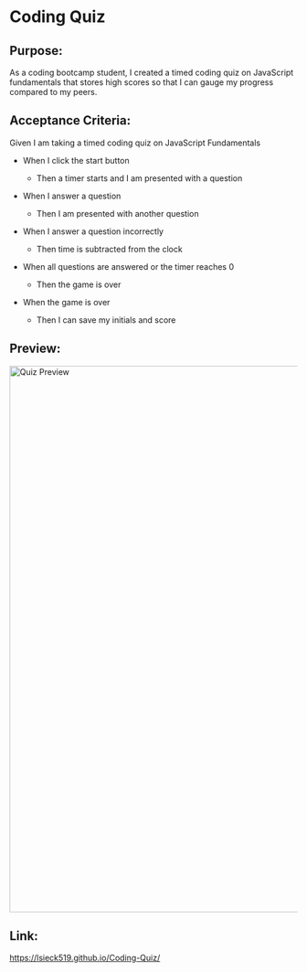 # Coding Quiz

## Purpose:

As a coding bootcamp student, I created a timed coding quiz on JavaScript fundamentals that stores high scores so that I can gauge my progress compared to my peers.

## Acceptance Criteria:

Given I am taking a timed coding quiz on JavaScript Fundamentals

- When I click the start button
    - Then a timer starts and I am presented with a question

- When I answer a question
    - Then I am presented with another question

- When I answer a question incorrectly
    - Then time is subtracted from the clock

- When all questions are answered or the timer reaches 0
    - Then the game is over

- When the game is over
    - Then I can save my initials and score 

## Preview:

<img width="956" alt="Quiz Preview" src="https://user-images.githubusercontent.com/99048123/208530490-1844d961-7633-424c-8d14-1fc175dc6939.png">




## Link:

https://lsieck519.github.io/Coding-Quiz/
